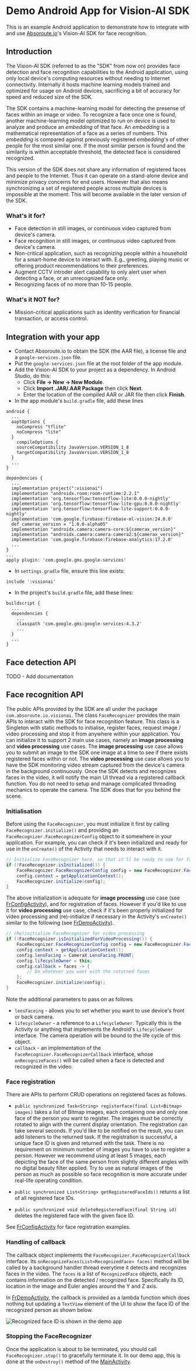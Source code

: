 # Demo Android App for Vision-AI SDK

This is an example Android application to demonstrate how to integrate with and use [Absoroute.io](https://www.absoroute.io/)'s Vision-AI SDK for face recognition.

## Introduction

The Vision-AI SDK (referred to as the "SDK" from now on) provides face detection and face recognition capabilities to the Android application, using only local device's computing resources without needing to Internet connectivity. Internally it hosts machine learning models trained and optimized for usage on Android devices, sacrificing a bit of accuracy for speed and reduced size of the SDK.

The SDK contains a machine-learning model for detecting the presense of faces within an image or video. To recognize a face once one is found, another machine-learning model optimized to run on device is used to analyze and produce an *embedding* of that face. An *embedding* is a mathematical representation of a face as a series of numbers. This *embedding* is compared against previously registered *embedding*'s of other people for the most similar one. If the most similar person is found and the similarity is within acceptable threshold, the detected face is considered recognized.

This version of the SDK does not share any information of registered faces and people to the Internet. Thus it can operate on a stand-alone device and minimize privacy concerns for end users. However that also means synchronizing a set of registered people across multiple devices is impossible at the moment. This will become available in the later version of the SDK. 

### What's it for?
* Face detection in still images, or continuous video captured from device's camera.
* Face recognition in still images, or continuous video captured from device's camera.
* Non-critical application, such as recognizing people within a household for a smart-home device to interact with. E.g., greeting, playing music or offering product recommendations to their preferences.
* Augment CCTV introder alert capability to only alert user when detecting a face, or an unrecognized face only. 
* Recognizing faces of no more than 10-15 people. 

### What's it NOT for?
* Mission-critical applications such as identity verification for financial transaction, or access control.

## Integration with your app
* Contact Absoroute.io to obtain the SDK (the AAR file), a license file and a `google-services.json` file.
* Put the `google-services.json` file at the root folder of the app module. 
* Add the Vision-AI SDK to your project as a dependency. In Android Studio, do this:
  * Click **File -> New -> New Module**.
  * Click **Import .JAR/.AAR Package** then click **Next**.
  * Enter the location of the compiled AAR or JAR file then click **Finish**.
* In the app module's `build.gradle` file, add these lines
```
android {
  ...
  aaptOptions {
    noCompress "tflite"
    noCompress "lite"
  }
	compileOptions {
    sourceCompatibility JavaVersion.VERSION_1_8
    targetCompatibility JavaVersion.VERSION_1_8
  }
  ...
}

dependencies {
  ...
  implementation project(":visionai")
  implementation "androidx.room:room-runtime:2.2.1"
  implementation 'org.tensorflow:tensorflow-lite:0.0.0-nightly'
  implementation 'org.tensorflow:tensorflow-lite-gpu:0.0.0-nightly'
  implementation 'org.tensorflow:tensorflow-lite-support:0.0.0-nightly'
  implementation 'com.google.firebase:firebase-ml-vision:24.0.0'
  def camerax_version = "1.0.0-alpha05"
  implementation "androidx.camera:camera-core:${camerax_version}"
  implementation "androidx.camera:camera-camera2:${camerax_version}"
  implementation 'com.google.firebase:firebase-analytics:17.2.0'
  ...
}
...  
apply plugin: 'com.google.gms.google-services'
```
* In `settings.gradle` file, ensure this line exists:
```
include ':visionai'
```
* In the project's `build.gradle` file, add these lines:
```
buildscript {
  ...
  dependencies {
    ...
    classpath 'com.google.gms:google-services:4.3.2'
    ...
  }
  ...
}
```

## Face detection API
TODO - Add documentation

## Face recognition API

The public APIs provided by the SDK are all under the package `com.absoroute.io.visionai`. The class `FaceRecognizer` provides the main APIs to interact with the SDK for face recognition feature. This class is a Singleton with static methods to initialise, register faces, request image / video processing and stop it from anywhere within your application. You can initialize it to support 2 main use cases, namely an **image processing** and **video processing** use cases. The **image processing** use case allows you to submit an image to the SDK one image at a time to see if there exists registered faces within or not. The **video processing** use case allows you to have the SDK monitoring video stream captured from the device's camera in the background continuously. Once the SDK detects and recognizes faces in the video, it will notify the main UI thread via a registered callback function. You do not need to setup and manage complicated threading mechanics to operate the camera. The SDK does that for you behind the scene. 

### Initialisation
Before using the `FaceRecognizer`, you must initialize it first by calling `FaceRecognizer.initialize()` and providing an `FaceRecognizer.FaceRecognizerConfig` object to it somewhere in your application. For example, you can check if it's been initialized and ready for use in the `onCreate()` of the Activity that needs to interact with it. 

```java
// Initialize FaceRecognizer here, so that it'll be ready to use for face registration
if (!FaceRecognizer.isInitialized()) {
    FaceRecognizer.FaceRecognizerConfig config = new FaceRecognizer.FaceRecognizerConfig();
    config.context = getApplicationContext();
    FaceRecognizer.initialize(config);
}
```

The above initialization is adequate for **image processing** use case (see [FrConfigActivity](https://github.com/absoroute-io/android-demo-app/blob/master/app/src/main/java/com/absoroute/io/demoapp/FrConfigActivity.java#L23)), and for registration of faces. However if you'd like to use it for **video processing** use case, check if it's been properly initialized for video processing and (re)-initialize if necessary in the Activity's `onCreate()` similar to the following (see [FrDemoActivity](https://github.com/absoroute-io/android-demo-app/blob/master/app/src/main/java/com/absoroute/io/demoapp/FrDemoActivity.java#L84)).

```java
// (Re)initialize FaceRecognizer for video processing
if (!FaceRecognizer.isInitializedForVideoProcessing()) {
    FaceRecognizer.FaceRecognizerConfig config = new FaceRecognizer.FaceRecognizerConfig();
    config.context = getApplicationContext();
    config.lensFacing = CameraX.LensFacing.FRONT;
    config.lifecycleOwner = this;
    config.callback = faces -> {
        // Do whatever you want with the returned faces
    };
    FaceRecognizer.initialize(config);
}
```

Note the additional parameters to pass on as follows 
* `lensFaceing` - allows you to set whether you want to use device's front or back camera.
* `lifecycleOwner` - a reference to a `LifecycleOwner`. Typically this is the Activity or anything that implements the Android's `LifecycleOwner` interface. The camera operation will be bound to the life cycle of this object.
* `callback` - an implementation of the `FaceRecognizer.FaceRecognizerCallback` interface, whose `onRecognizeFaces()` will be called when a face is detected and recognized in the video. 

### Face registration

There are APIs to perform CRUD operations on registered faces as follows.

* `public synchronized Task<String> registerFace(final List<Bitmap> images)` takes a list of Bitmap images, each containing one and only one face of the person you want to register. The images must be correctly rotated to align with the current display orientation. The registration can take several seconds. If you'd like to be notified on the result, you can add listeners to the returned task. If the registration is successful, a unique face ID is given and returned with the task. There is no requirement on minimum number of images you have to use to register a person. However we recommend using at least 5 images, each depicting the face of the same person from slightly different angles with no digital beauty filter applied. Try to use as natural images of the person as much as possible so face recognition is more accurate under real-life operating condition.

* `public synchronized List<String> getRegisteredFaceIds()` returns a list of all registered face IDs.

* `public synchronized void deleteRegisteredFace(final String id)` deletes the registered face with the given face ID. 

See [FrConfigActivity](https://github.com/absoroute-io/android-demo-app/blob/master/app/src/main/java/com/absoroute/io/demoapp/FrConfigActivity.java) for face registration examples. 

### Handling of callback

The callback object implements the `FaceRecognizer.FaceRecognizerCallback` interface. Its `onRecognizeFaces(List<RecognizedFace> faces)` method will be called by a background handler thread everytime it detects and recognizes faces in the video. The `faces` is a list of `RecognizedFace` objects, each contains information on the detected / recognized face. Specifically its ID, location in the image and Euler angles around the Y and Z axis.

In [FrDemoActivity](https://github.com/absoroute-io/android-demo-app/blob/master/app/src/main/java/com/absoroute/io/demoapp/FrDemoActivity.java#L95), the callback is provided as a lambda function which does nothing but updating a `TextView` element of the UI to show the face ID of the recognized person as shown below.

![Recognized face ID is shown in the demo app](/ASR_DemoApp.jpg)

### Stopping the FaceRecognizer

Once the application is about to be terminated, you should call `FaceRecognizer.stop()` to gracefully terminate it. In our demo app, this is done at the `onDestroy()` method of the [MainActivity](https://github.com/absoroute-io/android-demo-app/blob/94a52026deccbb6624442b1bbac4f147160a13c6/app/src/main/java/com/absoroute/io/demoapp/MainActivity.java#L28).
